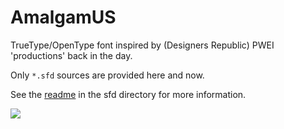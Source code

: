 AmalgamUS
=========

TrueType/OpenType font inspired by (Designers Republic) PWEI 'productions' back in the day.

Only `*.sfd` sources are provided here and now.

See the [readme](https://github.com/tfwio/AmalgamUS/blob/master/sfd/readme.md) in the sfd directory for more information.

![](https://raw.githubusercontent.com/tfwio/AmalgamUS/master/doc/old_promo___not_yet_by_tfoOo.jpg)
